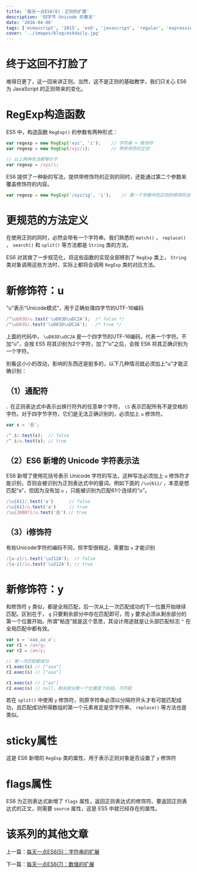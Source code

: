 ```yaml
---
title: '每天一点ES6(6)：正则的扩展'
description: '四字节 Unicode 的春天'
date: '2016-04-06'
tags: ['ecmascript', '2015', 'es6', 'javascript', 'regular', 'expression', 'regexp']
cover: '../images/blog/es6daily.jpg'
---
```


# 终于这回不打脸了

难得日更了，这一回来讲正则。当然，这不是正则的基础教学，我们只关心 ES6 为 JavaScript 的正则带来的变化。

# RegExp构造函数

ES5 中，构造函数 `RegExp()` 的参数有两种形式：

```javascript
var regexp = new RegExp('xyz', 'i');    // 字符串 + 修饰符
var regexp = new RegExp(/xyz/i);        // 带修饰符的正则

// 以上两种写法都等价于
var regexp = /xyz/i;
```

ES6 提供了一种新的写法，提供带修饰符的正则的同时，还能通过第二个参数来覆盖修饰符的内容。

```javascript
var regexp = new RegExp('/xyz/ig', 'i');    // 第一个参数中的正则的修饰符会被忽略，用第二个参数覆盖
```

# 更规范的方法定义

在使用正则的同时，必然会带有一个字符串。我们熟悉的 `match()` ， `replace()` ， `search()` 和 `split()` 等方法都是 `String` 类的方法。

ES6 对其做了一步规范化，将这些函数的实现全部移到了 `RegExp` 类上， `String` 类对象调用这些方法时，实际上都将会调用 `RegExp` 类的对应方法。

# 新修饰符：u

“u”表示“Unicode模式”，用于正确处理四字节的UTF-16编码

```javascript
/^\uD83D/u.test('\uD83D\uDC2A');  /* false */
/^\uD83D/.test('\uD83D\uDC2A');   /* true */
```

上面的代码中， `\uD83D\uDC2A` 是一个四字节的UTF-16编码，代表一个字符。不加“u”，会按 ES5 将其识别为2个字符，加了“u”之后，会按 ES6 将其正确识别为一个字符。

别看这小小的改动，影响的东西还是挺多的，以下几种情况就必须加上“u”才能正确识别：

## （1）通配符

 `.` 在正则表达式中表示出换行符外的任意单个字符， `\S` 表示匹配所有不是空格的字符。对于四字节字符，它们是无法正确识别的，必须加上 `u` 修饰符。

```javascript
var s = '𠮷';

/^.$/.test(s);  // false
/^.$/u.test(s); // true
```

## （2）ES6 新增的 Unicode 字符表示法

ES6 新增了使用花括号表示 Unicode 字符的写法，这种写法必须加上 `u` 修饰符才能识别，否则会被识别为正则表达式中的量词。例如下面的 `/\u{61}/` ，本意是想匹配“a”，但因为没有加 `u` ，只能被识别为匹配61个连续的“u”。

```javascript
/\u{61}/.test('a')      // false
/\u{61}/u.test('a')     // true
/\u{20BB7}/u.test('𠮷') // true
```

## （3）i修饰符

有些Unicode字符的编码不同，但字型很相近，需要加 `u` 才能识别

```javascript
/[a-z]/i.test('\u212A');  // false
/[a-z]/iu.test('\u212A'); // true
```

# 新修饰符：y

和修饰符 `y` 类似，都是全局匹配，后一次从上一次匹配成功的下一位置开始继续匹配。区别在于， `g` 只要剩余部分中存在匹配即可，而 `y` 要求必须从剩余部分的第一个位置开始。所谓“粘连”就是这个意思，其设计用途就是让头部匹配标志 `^` 在全局匹配中都有效。

```javascript
var s = 'aaa_aa_a';
var r1 = /a+/g;
var r2 = /a+/y;

// 第一次匹配都成功
r1.exec(s) // ["aaa"]
r2.exec(s) // ["aaa"]

r1.exec(s) // ["aa"]
r2.exec(s) // null，剩余部分第一个位置是下划线，不匹配
```

若在 `split()` 中使用 `y` 修饰符，则原字符串必须以分隔符开头才有可能匹配成功，且匹配成功所得数组的第一个元素肯定是空字符串。 `replace()` 等方法也是类似。

# sticky属性

这是 ES6 新增的 `RegExp` 类的属性，用于表示正则对象是否设置了 `y` 修饰符

# flags属性

ES6 为正则表达式新增了 `flags` 属性，返回正则表达式的修饰符。要返回正则表达式的正文，则需要 `source` 属性，这是 ES5 中就已经存在的属性。

# 该系列的其他文章

上一篇：[每天一点ES6(5)：字符串的扩展](./es6-daily-05-string)

下一篇：[每天一点ES6(7)：数值的扩展](./es6-daily-07-number)